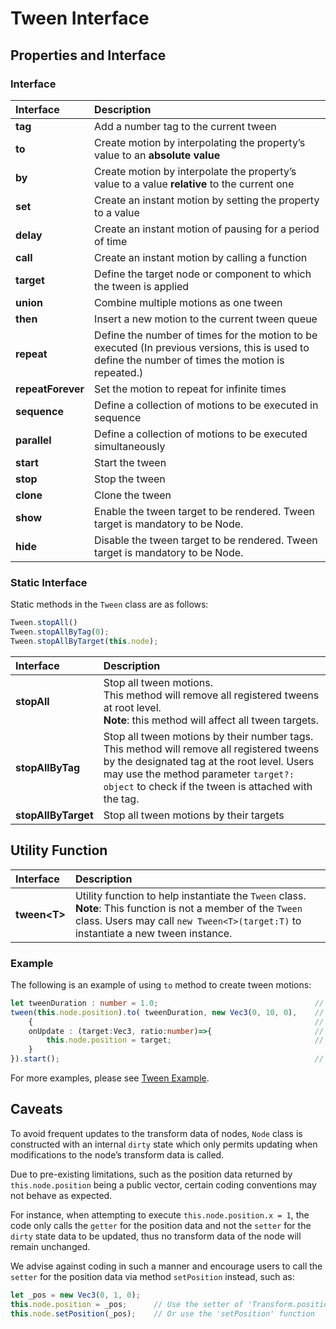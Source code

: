 # Tween Interface

## Properties and Interface

### Interface

| Interface         | Description                                     |
| :---------------- | :------------------------------------------ |
| **tag**           | Add a number tag to the current tween |
| **to**            | Create motion by interpolating the property’s value to an **absolute value** |
| **by**            | Create motion by interpolate the property’s value to a value **relative** to the current one |
| **set**           | Create an instant motion by setting the property to a value |
| **delay**         | Create an instant motion of pausing for a period of time |
| **call**          | Create an instant motion by calling a function |
| **target**        | Define the target node or component to which the tween is applied |
| **union**         | Combine multiple motions as one tween |
| **then**          | Insert a new motion to the current tween queue |
| **repeat**        | Define the number of times for the motion to be executed (In previous versions, this is used to define the number of times the motion is repeated.) |
| **repeatForever** | Set the motion to repeat for infinite times |
| **sequence**      | Define a collection of motions to be executed in sequence |
| **parallel**      | Define a collection of motions to be executed simultaneously |
| **start**         | Start the tween |
| **stop**          | Stop the tween |
| **clone**         | Clone the tween |
| **show**          | Enable the tween target to be rendered. Tween target is mandatory to be Node. |
| **hide**          | Disable the tween target to be rendered. Tween target is mandatory to be Node. |

### Static Interface

Static methods in the `Tween` class are as follows:

```ts
Tween.stopAll()
Tween.stopAllByTag(0);
Tween.stopAllByTarget(this.node);
```

| Interface | Description |
| :--- | :--- |
| **stopAll**         | Stop all tween motions. <br>This method will remove all registered tweens at root level. <br> **Note**: this method will affect all tween targets. |
| **stopAllByTag**    | Stop all tween motions by their number tags. <br>This method will remove all registered tweens by the designated tag at the root level. Users may use the method parameter `target?: object` to check if the tween is attached with the tag. |
| **stopAllByTarget** | Stop all tween motions by their targets |

## Utility Function

|Interface| Description |
|:-- |:--|
| **tween\<T\>** | Utility function to help instantiate the `Tween` class. <br> **Note**: This function is not a member of the `Tween` class. Users may call `new Tween<T>(target:T)` to instantiate a new tween instance. |

### Example

The following is an example of using `to` method to create tween motions:

```ts
let tweenDuration : number = 1.0;                                   // Duration of the tween
tween(this.node.position).to( tweenDuration, new Vec3(0, 10, 0),    // Here takes the target of the node's position
    {                                                               // Interface implementation of 'ITweenOption'.
    onUpdate : (target:Vec3, ratio:number)=>{                       // onUpdate accepts the current tween progress
        this.node.position = target;                                // Assign the position of the node to the result calculated by the tween system
    }
}).start();                                                         // Start the tween by calling 'start' function
```

For more examples, please see [Tween Example](tween-example.md).

## Caveats

To avoid frequent updates to the transform data of nodes, `Node` class is constructed with an internal `dirty` state which only permits updating when modifications to the node’s transform data is called.

Due to pre-existing limitations, such as the position data returned by `this.node.position` being a public vector, certain coding conventions may not behave as expected.

For instance, when attempting to execute `this.node.position.x = 1`, the code only calls the `getter` for the position data and not the `setter` for the `dirty` state data to be updated, thus no transform data of the node will remain unchanged.

We advise against coding in such a manner and encourage users to call the `setter` for the position data via method `setPosition` instead, such as:

```typescript
let _pos = new Vec3(0, 1, 0);
this.node.position = _pos;      // Use the setter of 'Transform.position'
this.node.setPosition(_pos);    // Or use the 'setPosition' function
```

